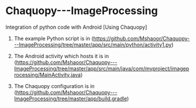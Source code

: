 # Chaquopy---ImageProcessing
Integration of python code with Android [Using Chaquopy] 

1) The example Python script is in (https://github.com/Mshaoor/Chaquopy---ImageProcessing/tree/master/app/src/main/python/activity1.py)

2) The Android activity which hosts it is in (https://github.com/Mshaoor/Chaquopy---ImageProcessing/tree/master/app/src/main/java/com/myproject/imageprocessing/MainActivity.java)

3) The Chaquopy configuration is in (https://github.com/Mshaoor/Chaquopy---ImageProcessing/tree/master/app/build.gradle)
